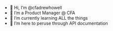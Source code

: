- 👋 Hi, I’m @cfadrewhowell
- 👀 I’m a Product Manager @ CFA
- 🌱 I’m currently learning ALL the things
- 💞️ I’m here to peruse through API documentation


